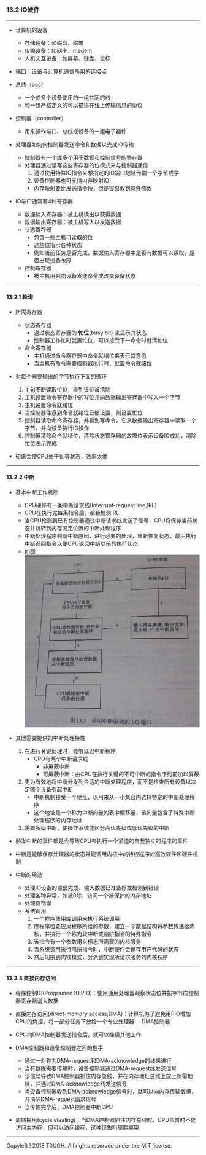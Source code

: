 ### 13.2 IO硬件
---
- 计算机的设备
    - 存储设备：如磁盘、磁带
    - 传输设备：如网卡、medem
    - 人机交互设备：如屏幕、键盘、鼠标

- 端口：设备与计算机通信所用的连接点

- 总线（bus）
    - 一个或多个设备使用的一组共同的线
    - 和一组严格定义的可以描述在线上传输信息的协议 

- 控制器（controller）
    - 用来操作端口、总线或设备的一组电子器件

- 处理器如何向控制器发送命令和数据以完成IO传输
    - 控制器有一个或多个用于数据和控制信号的寄存器
    - 处理器通过读写这些寄存器的位模式来与控制器通信
        1. 通过使用特殊IO指令来想指定的IO端口地址传输一个字节或字
        2. 设备控制器也可支持内存映射IO
        - 内存映射要比发送指令快，但是容易收到意外修改

- IO端口通常有4种寄存器
    - 数据输入寄存器：被主机读出以获得数据
    - 数据输出寄存器：被主机写入以发送数据
    - 状态寄存器
        - 包含一些主机可读取的位
        - 这些位指示各种状态
        - 例如当前任务是否完成，数据输入寄存器中是否有数据可以读取，是否出现设备故障
    - 控制寄存器
        - 被主机用来向设备发送命令或改变设备状态
---
#### 13.2.1 轮询
- 所需寄存器
    - 状态寄存器
        - 通过状态寄存器的 **忙位**(busy bit) 来显示其状态
        - 控制器工作忙时就置忙位，可以接受下一命令时就清忙位
    - 命令寄存器
        - 主机通过命令寄存器中命令就绪位来表示其意愿
        - 当主机有命令需要控制器执行时，就置命令就绪位

- 对每个需要输出的字节执行下面的循环
    1. 主句不断读取忙位，直到该位被清除
    2. 主机设置命令寄存器中的写位并向数据输出寄存器中写入一个字节
    3. 主机设置命令就绪位
    4. 当控制器注意到命令就绪位已被设置，则设置忙位
    5. 控制器读取命令寄存器，并看到写命令。它从数据输出寄存器中读取一个字节，并向设备执行IO操作
    6. 控制器清除命令就绪位，清除状态寄存器的故障位表示设备IO成功，清除忙位表示完成

- 轮询会使CPU处于忙等状态，效率太低
---
#### 13.2.2 中断

- 基本中断工作机制
    - CPU硬件有一条中断请求线(Interrupt-request line,IRL)
    - CPU在执行完每条指令后，都会检测IRL
    - 当CPU检测到已有控制器通过中断请求线发送了信号，CPU将保存当前状态并跳转到内存固定位置的中断处理程序
    - 中断处理程序判断中断原因，进行必要的处理，重新恢复状态，最后执行中断返回指令以便CPU返回中断以前的执行状态
    - 如图
    ![](resource/中断流程.jpg)

- 其他需要提供的中断处理特性
    1. 在进行关键处理时，能够延迟中断程序
        - CPU有两个中断请求线
            - 非屏蔽中断
            - 可屏蔽中断：由CPU在执行关键的不可中断的指令序列前加以屏蔽
    2. 更为有效地将中断分发到合适的中断处理程序，而不是检查所有设备以决定哪个设备引起中断
        - 中断机制接受一个地址，以用来从一小集合内选择特定的中断处理程序
        - 这个地址是一个称为中断向量的表中偏移量，该向量包含了特殊中断处理程序的内存地址
    3. 需要多级中断，使操作系统能区分高优先级或低优先级的中断

- 触发中断的事件都是会导致CPU去执行一个紧迫的自我独立的程序的事件

- 中断是能够保存处理器的状态并能调用内核中的特权程序的高效软件和硬件机制

- 中断的用途
    - 处理IO设备的输出完成、输入数据已准备好或检测到错误
    - 处理各种异常，如被0除、访问一个被保护的内存地址
    - 处理页错误
    - 系统调用
        1. 一个程序使用库调用来执行系统调用
        2. 库程序检查应用程序所给的参数，建立一个数据结构将参数传递给内核，并执行一个称为软中断或陷阱指令的特殊指令
        3. 该指令有一个参数用来标志所需要的内核服务
        4. 当系统调用执行陷阱指令时，中断硬件会保存用户代码的状态
        5. 然后切换到内核模式，分派到实现所请求服务的内核程序
---
#### 13.2.3 直接内存访问

- 程序控制IO(Programed IO,PIO)：使用通用处理器观察状态位并按字节向控制器寄存器送入数据

- 直接内存访问(direct-memory access,DMA)：计算机为了避免用PIO增加CPU的负担，将一部分任务下放给一个专业处理器---DMA控制器

- CPU向DMA控制器发送指令后，就可以继续其他工作

- DMA控制器和设备控制器之间的握手
    - 通过一对称为DMA-request和DMA-acknowledge的线来进行
    - 当有数据需要传输时，设备控制器通过DMA-request线发送信号
    - 该信号导致DMA控制器抓住内存总线，并在内存地址总线上放上所需地址，并通过DMA-acknowledge线发送信号
    - 当设备控制器收到DMA-acknowledge信号时，就可以向内存传输数据，并清除DMA-request请求信号
    - 当传输完毕后，DMA控制器中断CPU

- 周期挪用(cycle stealing)：当DMA控制器抓住内存总线时，CPU会暂时不能访问主内存，但可以访问缓存，这种现象叫周期挪用
---
Copyleft ! 2018 T0UGH. All rights reserved under the MIT license.